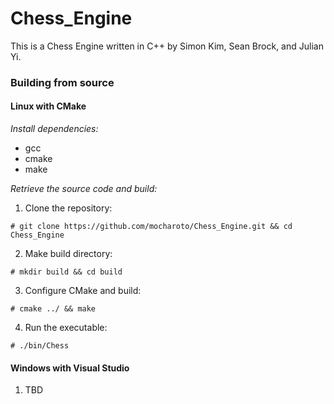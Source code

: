 # Chess_Engine
This is a Chess Engine written in C++ by Simon Kim, Sean Brock, and Julian Yi. 

### Building from source

#### Linux with CMake

*Install dependencies:*
* gcc 
* cmake
* make

*Retrieve the source code and build:*
1. Clone the repository:
```
# git clone https://github.com/mocharoto/Chess_Engine.git && cd Chess_Engine
```
2. Make build directory:
```
# mkdir build && cd build
```
3. Configure CMake and build:
```
# cmake ../ && make
```
4. Run the executable:
```
# ./bin/Chess
```
#### Windows with Visual Studio
1. TBD
